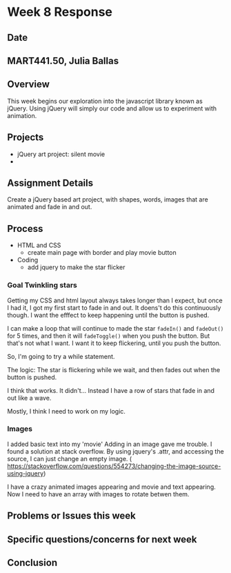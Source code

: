 # Week 8 Response
## Date
## MART441.50, Julia Ballas


## Overview
This week begins our exploration into the javascript library known as jQuery. Using jQuery will simply our code and allow us to experiment with animation.

## Projects

- jQuery art project: silent movie
-

## Assignment Details

Create a jQuery based art project, with shapes, words, images that are animated and fade in and out.

## Process

- HTML and CSS
  - create main page with border and play movie button
- Coding
  - add jquery to make the star flicker


### Goal Twinkling stars

  Getting my CSS and html layout always takes longer than I expect, but once I had it, I got my first start to fade in and out. It doens't do this continuously though. I want the efffect to keep happening until the button is pushed.

I can make a loop that will continue to made the star `fadeIn()` and `fadeOut()` for 5 times, and then it will `fadeToggle()` when you push the button. But that's not what I want. I want it to keep flickering, until you push the button.


  So, I'm going to try a while statement.

The logic: The star is flickering while we wait, and then fades out when the button is pushed.

I think that works. It didn't... Instead I have a row of stars that fade in and out like a wave.

Mostly, I think I need to work on my logic.


### Images
I added basic text into my 'movie'
Adding in an image gave me trouble. I found a solution at stack overflow. By using jquery's .attr, and accessing the source, I can just change an empty image. ( https://stackoverflow.com/questions/554273/changing-the-image-source-using-jquery)

I have a crazy animated images appearing and movie and text appearing. Now I need to have an array with images to rotate betwen them.

## Problems or Issues this week

## Specific questions/concerns for next week

## Conclusion
